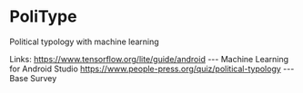 # PoliType
Political typology with machine learning

Links:
https://www.tensorflow.org/lite/guide/android --- Machine Learning for Android Studio
https://www.people-press.org/quiz/political-typology --- Base Survey
